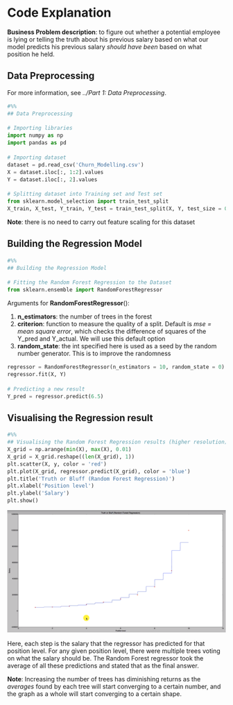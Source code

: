 # Code Explanation

**Business Problem description**: to figure out whether a potential employee is lying or telling the truth about his previous salary based on what our model predicts his previous salary *should have been* based on what position he held. 

## Data Preprocessing

For more information, see *../Part 1: Data Preprocessing*.

```python
#%%
## Data Preprocessing

# Importing libraries
import numpy as np
import pandas as pd

# Importing dataset
dataset = pd.read_csv('Churn_Modelling.csv')
X = dataset.iloc[:, 1:2].values
Y = dataset.iloc[:, 2].values

# Splitting dataset into Training set and Test set
from sklearn.model_selection import train_test_split
X_train, X_test, Y_train, Y_test = train_test_split(X, Y, test_size = 0.2, random_state = 0)
```

**Note**: there is no need to carry out feature scaling for this dataset

## Building the Regression Model

```python
#%%
## Building the Regression Model

# Fitting the Random Forest Regression to the Dataset
from sklearn.ensemble import RandomForestRegressor
```

Arguments for **RandomForestRegressor**():

1. **n_estimators**: the number of trees in the forest
2. **criterion**: function to measure the quality of a split. Default is *mse = mean square error*, which checks the difference of squares of the Y_pred and Y_actual. We will use this default option
3. **random_state**: the int specified here is used as a seed by the random number generator. This is to improve the randomness

```python
regressor = RandomForestRegressor(n_estimators = 10, random_state = 0)
regressor.fit(X, Y)

# Predicting a new result
Y_pred = regressor.predict(6.5)
```

## Visualising the Regression result

```python
#%%
## Visualising the Random Forest Regression results (higher resolution)
X_grid = np.arange(min(X), max(X), 0.01)
X_grid = X_grid.reshape((len(X_grid), 1))
plt.scatter(X, y, color = 'red')
plt.plot(X_grid, regressor.predict(X_grid), color = 'blue')
plt.title('Truth or Bluff (Random Forest Regression)')
plt.xlabel('Position level')
plt.ylabel('Salary')
plt.show()
```

![images/Image1.png](./images/Image%201.png)

Here, each step is the salary that the regressor has predicted for that position level. For any given position level, there were multiple trees voting on what the salary should be. The Random Forest regressor took the average of all these predictions and stated that as the final answer.

**Note**: Increasing the number of trees has diminishing returns as the *averages* found by each tree will start converging to a certain number, and the graph as a whole will start converging to a certain shape.